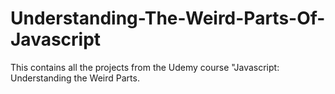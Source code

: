 # Understanding-The-Weird-Parts-Of-Javascript
This contains all the projects from the Udemy course "Javascript: Understanding the Weird Parts.
